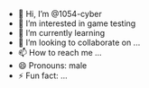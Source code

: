 - 👋 Hi, I’m @1054-cyber
- 👀 I’m interested in game testing
- 🌱 I’m currently learning 
- 💞️ I’m looking to collaborate on ...
- 📫 How to reach me ...
- 😄 Pronouns: male
- ⚡ Fun fact: ...

<!---
1054-cyber/1054-cyber is a ✨ special ✨ repository because its `README.md` (this file) appears on your GitHub profile.
You can click the Preview link to take a look at your changes.
--->
